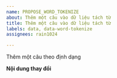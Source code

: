 ```yaml
---
name: PROPOSE_WORD_TOKENIZE
about: Thêm một câu vào dữ liệu tách từ
title: Thêm một câu vào dữ liệu tách từ
labels: data, data-word-tokenize
assignees: rain1024

---
```


Thêm một câu theo định dạng 

> 

**Nội dung thay đổi**

```

```
